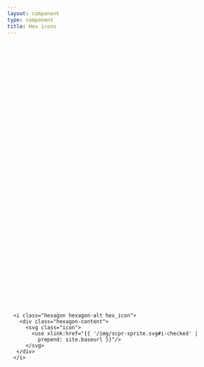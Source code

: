 ```yaml
---
layout: component
type: component
title: Hex icons
---
```


<div class="force-inline">
  <i class="hexagon hexagon-alt hex_icon">
    <div class="hexagon-content">
      <svg class="icon">
        <use xlink:href="{{ '/img/scpr-sprite.svg#i-plan' |
           prepend: site.baseurl }}"/>
      </svg>
    </div>
  </i>
</div>

<div class="force-inline">
  <i class="hexagon hex_icon">
    <div class="hexagon-content">
      <svg class="icon">
        <use xlink:href="{{ '/img/scpr-sprite.svg#i-download' |
           prepend: site.baseurl }}"/>
      </svg>
    </div>
  </i>
</div>

<div class="force-inline">
  <i class="hexagon hexagon-alt hex_icon">
    <div class="hexagon-content">
      <svg class="icon">
        <use xlink:href="{{ '/img/scpr-sprite.svg#i-checked' |
          prepend: site.baseurl }}"/>
      </svg>
    </div>
  </i>
</div>

<div class="force-inline">
  <i class="hexagon hex_icon">
    <div class="hexagon-content">
      <svg class="icon">
        <use xlink:href="{{ '/img/scpr-sprite.svg#i-court' |
           prepend: site.baseurl }}"/>
      </svg>
    </div>
  </i>
</div>

<pre>
  <code>
  &lt;i class="hexagon hexagon-alt hex_icon">
    &lt;div class="hexagon-content">
      &lt;svg class="icon">
        &lt;use xlink:href="{{ '/img/scpr-sprite.svg#i-checked' |
          prepend: site.baseurl }}"/>
      &lt;/svg>
   &lt;/div>
  &lt;/i>
  </code>
</pre>
